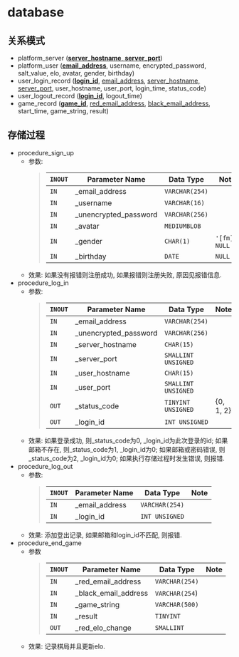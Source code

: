 # database

## 关系模式

* platform\_server (<ins>**server\_hostname**,
    **server\_port**</ins>)
* platform\_user (<ins>**email\_address**</ins>,
    username, encrypted\_password, salt\_value, elo,
    avatar, gender, birthday)
* user\_login\_record (<ins>**login\_id**</ins>,
    <ins>email\_address</ins>, <ins>server\_hostname,
    server\_port</ins>, user\_hostname,
    user\_port, login\_time, status\_code)
* user\_logout\_record (<ins>**login\_id**</ins>,
    logout\_time)
* game\_record (<ins>**game\_id**</ins>,
    <ins>red\_email\_address</ins>, <ins>black\_email\_address</ins>,
    start\_time, game\_string, result)

## 存储过程

* procedure\_sign\_up
  * 参数:
      > | `INOUT` | Parameter Name          | Data Type      | Note             |
      > | ------- | ----------------------- | -------------- | ---------------- |
      > | `IN`    | \_email\_address        | `VARCHAR(254)` |                  |
      > | `IN`    | \_username              | `VARCHAR(16)`  |                  |
      > | `IN`    | \_unencrypted\_password | `VARCHAR(256)` |                  |
      > | `IN`    | \_avatar                | `MEDIUMBLOB`   |                  |
      > | `IN`    | \_gender                | `CHAR(1)`      | `'[fm]'`, `NULL` |
      > | `IN`    | \_birthday              | `DATE`         | `NULL`           |
  * 效果:
      如果没有报错则注册成功, 如果报错则注册失败, 原因见报错信息.
* procedure\_log\_in
  * 参数:
      > | `INOUT` | Parameter Name          | Data Type           | Note      |
      > | ------- | ----------------------- | ------------------- | --------- |
      > | `IN`    | \_email\_address        | `VARCHAR(254)`      |           |
      > | `IN`    | \_unencrypted\_password | `VARCHAR(256)`      |           |
      > | `IN`    | \_server\_hostname      | `CHAR(15)`          |           |
      > | `IN`    | \_server\_port          | `SMALLINT UNSIGNED` |           |
      > | `IN`    | \_user\_hostname        | `CHAR(15)`          |           |
      > | `IN`    | \_user\_port            | `SMALLINT UNSIGNED` |           |
      > | `OUT`   | \_status\_code          | `TINYINT UNSIGNED`  | {0, 1, 2} |
      > | `OUT`   | \_login\_id             | `INT UNSIGNED`      |           |
  * 效果:
      如果登录成功, 则\_status\_code为0, \_login\_id为此次登录的id;
      如果邮箱不存在, 则\_status\_code为1, \_login\_id为0;
      如果邮箱或密码错误, 则\_status\_code为2, \_login\_id为0;
      如果执行存储过程时发生错误, 则报错.
* procedure\_log\_out
  * 参数:
      > | `INOUT` | Parameter Name          | Data Type           | Note      |
      > | ------- | ----------------------- | ------------------- | --------- |
      > | `IN`    | \_email\_address        | `VARCHAR(254)`      |           |
      > | `IN`    | \_login\_id             | `INT UNSIGNED`      |           |
  * 效果:
      添加登出记录, 如果邮箱和login_id不匹配, 则报错.
* procedure\_end\_game
  * 参数
     > | `INOUT` | Parameter Name          | Data Type      | Note |
     > | ------- | ----------------------- | -------------- | ---- |
     > | `IN`    | \_red\_email\_address   | `VARCHAR(254)` |      |
     > | `IN`    | \_black\_email\_address | `VARCHAR(254`) |      |
     > | `IN`    | \_game\_string          | `VARCHAR(500)` |      |
     > | `IN`    | \_result                | `TINYINT`      |      |
     > | `OUT`   | \_red\_elo\_change      | `SMALLINT`     |      |
  * 效果:
      记录棋局并且更新elo.

